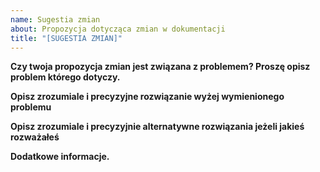 ```yaml
---
name: Sugestia zmian
about: Propozycja dotycząca zmian w dokumentacji
title: "[SUGESTIA ZMIAN]"
---
```

<!-- Tekst zapisany po <‎!-- --‎> nie będzie widoczny w issue** -->

**Czy twoja propozycja zmian jest związana z problemem? Proszę opisz problem którego dotyczy.**
<!-- Jasny i precyzyjny opis problemu którego dotyczny propozycja zmian. Na przykład 'W Rozdziale 1, Artykule 11, Punkcie 1, Podpunkcie 1 sformułowanie "w tym z realizacji praw wynikających z tych instrumentów" jest nie wystarczająco precyzyjne i może wprowadzać urzędnika w błąd.'  -->


**Opisz zrozumiale i precyzyjne rozwiązanie wyżej wymienionego problemu**

**Opisz zrozumiale i precyzyjnie alternatywne rozwiązania jeżeli jakieś rozważałeś**

**Dodatkowe informacje.**
<!-- Wszelkie dodatkowe informacje, zdjęcia, filmy, linki związanie z proponowaną sugestią zmian.  -->


